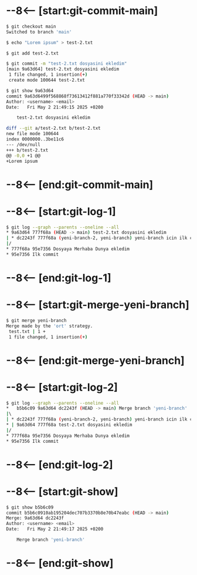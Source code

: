 # --8<-- [start:git-commit-main]
```bash 
$ git checkout main
Switched to branch 'main'

$ echo "Lorem ipsum" > test-2.txt

$ git add test-2.txt

$ git commit -m "test-2.txt dosyasini ekledim"
[main 9a63d64] test-2.txt dosyasini ekledim
 1 file changed, 1 insertion(+)
 create mode 100644 test-2.txt

$ git show 9a63d64
commit 9a63d6499f568868f73613412f881a770f33342d (HEAD -> main)
Author: <username> <email>
Date:   Fri May 2 21:49:15 2025 +0200

    test-2.txt dosyasini ekledim

diff --git a/test-2.txt b/test-2.txt
new file mode 100644
index 0000000..3be11c6
--- /dev/null
+++ b/test-2.txt
@@ -0,0 +1 @@
+Lorem ipsum
```
# --8<-- [end:git-commit-main]
# --8<-- [start:git-log-1]
```bash hl_lines="5"
$ git log --graph --parents --oneline --all
* 9a63d64 777f68a (HEAD -> main) test-2.txt dosyasini ekledim
| * dc2243f 777f68a (yeni-branch-2, yeni-branch) yeni-branch icin ilk commitimi atiyorum
|/  
* 777f68a 95e7356 Dosyaya Merhaba Dunya ekledim
* 95e7356 Ilk commit
```
# --8<-- [end:git-log-1]
# --8<-- [start:git-merge-yeni-branch]
```bash 
$ git merge yeni-branch
Merge made by the 'ort' strategy.
 test.txt | 1 +
 1 file changed, 1 insertion(+)
```
# --8<-- [end:git-merge-yeni-branch]
# --8<-- [start:git-log-2]
```bash 
$ git log --graph --parents --oneline --all
*   b5b6c09 9a63d64 dc2243f (HEAD -> main) Merge branch 'yeni-branch'
|\  
| * dc2243f 777f68a (yeni-branch-2, yeni-branch) yeni-branch icin ilk commitimi atiyorum
* | 9a63d64 777f68a test-2.txt dosyasini ekledim
|/  
* 777f68a 95e7356 Dosyaya Merhaba Dunya ekledim
* 95e7356 Ilk commit
```
# --8<-- [end:git-log-2]
# --8<-- [start:git-show]
```bash hl_lines="3"
$ git show b5b6c09
commit b5b6c0910ab195204dec707b3370b8e70b47eabc (HEAD -> main)
Merge: 9a63d64 dc2243f
Author: <username> <email>
Date:   Fri May 2 21:49:17 2025 +0200

    Merge branch 'yeni-branch'

```
# --8<-- [end:git-show]
